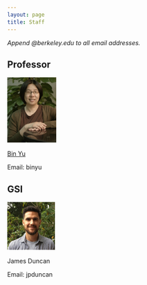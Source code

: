```yaml
---
layout: page
title: Staff
---
```


_Append @berkeley.edu to all email addresses._

## Professor

<img height="150" src="/assets/images/bin.jpg" alt="Bin Yu, Photo Credit: Ani Adhikari">

<a href="https://www.stat.berkeley.edu/~binyu/" target="_blank">Bin Yu</a>

Email: binyu 

## GSI

<img height="110" src="/assets/images/james.jpg" alt="James Duncan">

James Duncan

Email: jpduncan
